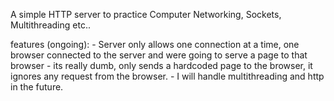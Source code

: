 A simple HTTP server to practice Computer Networking, Sockets, Multithreading etc..

features (ongoing):
    - Server only allows one connection at a time, one browser connected to the server and were going to serve a page to that browser
    - its really dumb, only sends a hardcoded page to the browser, it ignores any request from the browser.
    - I will handle multithreading and http in the future.